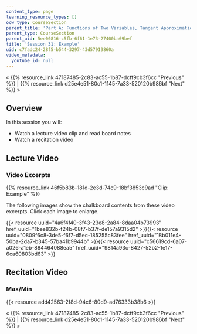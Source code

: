 ```yaml
---
content_type: page
learning_resource_types: []
ocw_type: CourseSection
parent_title: 'Part A: Functions of Two Variables, Tangent Approximation and Optimization'
parent_type: CourseSection
parent_uid: 5ee00816-c5fb-6f61-1e73-27400ba69bef
title: 'Session 31: Example'
uid: c7fadc24-28f5-b544-3297-43d57919860a
video_metadata:
  youtube_id: null
---
```


« {{% resource_link 47187485-2c83-ac55-1b87-dcff9cb3f6cc "Previous" %}} | {{% resource_link d25e4e51-80c1-1145-7a33-520120b986bf "Next" %}} »

Overview
--------

In this session you will:

*   Watch a lecture video clip and read board notes
*   Watch a recitation video

Lecture Video
-------------

### Video Excerpts

{{% resource_link 46f5b83b-181d-2e3d-74c9-18bf3853c9ad "Clip: Example" %}}

The following images show the chalkboard contents from these video excerpts. Click each image to enlarge.

{{< resource uuid="4a6f4f40-3f43-23e8-2a84-8daa04b73993" href_uuid="1bee832b-f24b-08f7-b37f-de157a9315d2" >}}{{< resource uuid="0809f6c8-3de5-f6f7-d5ec-185255c83fee" href_uuid="18b011e4-50ba-2da7-b345-57ba41b9944b" >}}{{< resource uuid="c56619cd-6a07-a026-a1eb-884464088ea5" href_uuid="9814a93c-8427-52b2-1e17-6ca60803bd63" >}}

Recitation Video
----------------

### Max/Min

{{< resource add42563-2f8d-94c6-80d9-ad76333b38b6 >}}

« {{% resource_link 47187485-2c83-ac55-1b87-dcff9cb3f6cc "Previous" %}} | {{% resource_link d25e4e51-80c1-1145-7a33-520120b986bf "Next" %}} »